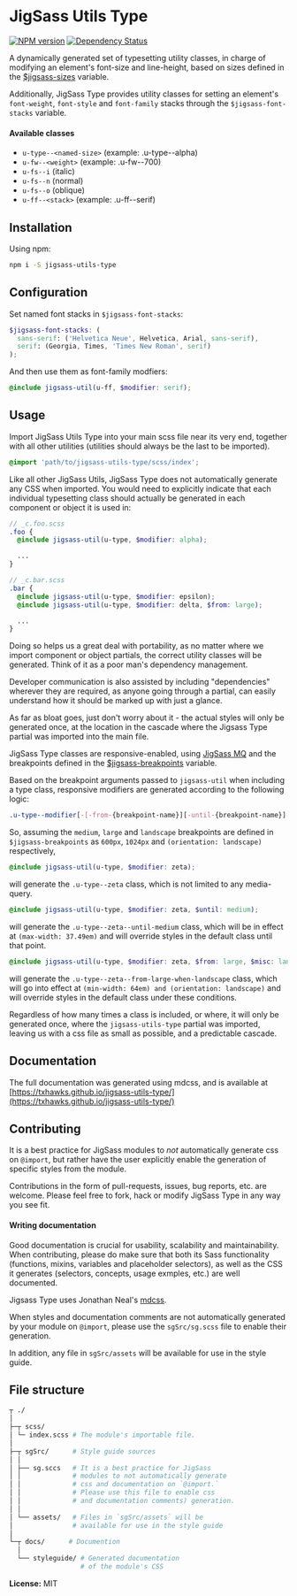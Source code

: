 # JigSass Utils Type

[![NPM version][npm-image]][npm-url]  [![Dependency Status][daviddm-image]][daviddm-url]   

A dynamically generated set of typesetting utility classes, in charge of modifying
an element's font-size and line-height, based on sizes defined in the
[$jigsass-sizes](https://txhawks.github.io/jigsass-tools-typography/#variable-jigsass-sizes)
variable.

Additionally, JigSass Type provides utility classes for setting an element's
`font-weight`, `font-style` and `font-family` stacks through the 
`$jigsass-font-stacks` variable.

#### Available classes

  - `u-type--<named-size>` (example: .u-type--alpha)
  - `u-fw--<weight>` (example: .u-fw--700)
  - `u-fs--i` (italic)
  - `u-fs--n` (normal)
  - `u-fs--o` (oblique)
  - `u-ff--<stack>` (example: .u-ff--serif)


## Installation

Using npm:

```sh
npm i -S jigsass-utils-type
```

## Configuration
Set named font stacks in `$jigsass-font-stacks`:

```scss
$jigsass-font-stacks: (
  sans-serif: ('Helvetica Neue', Helvetica, Arial, sans-serif),
  serif: (Georgia, Times, 'Times New Roman', serif)
);
```

And then use them as font-family modfiers:

```scss
@include jigsass-util(u-ff, $modifier: serif);
```

## Usage

Import JigSass Utils Type into your main scss file near its very end, together with all
other utilities (utilities should always be the last to be imported).

```scss
@import 'path/to/jigsass-utils-type/scss/index';
```

Like all other JigSass Utils, JigSass Type does not automatically generate any CSS
when imported. You would need to explicitly indicate that each individual typesetting
class should actually be generated in each component or object it is used in:

```scss
// _c.foo.scss
.foo {
  @include jigsass-util(u-type, $modifier: alpha);

  ...
}
```

```scss
// _c.bar.scss
.bar {
  @include jigsass-util(u-type, $modifier: epsilon);
  @include jigsass-util(u-type, $modifier: delta, $from: large);

  ...
}
```

Doing so helps us a great deal with portability, as no matter where we import component or object 
partials, the correct utility classes will be generated. Think of it as a poor man's dependency
management.

Developer communication is also assisted by including "dependencies" wherever they are required,
as anyone going through a partial, can easily understand how it should be marked up with just a
glance.

As far as bloat goes, just don't worry about it - the actual styles will only be generated once, 
at the location in the cascade where the Jigsass Type partial was imported into the main file.



JigSass Type classes are responsive-enabled, using [JigSass MQ](https://txhawks.github.io/jigsass-tools-mq/)
and the breakpoints defined in the [$jigsass-breakpoints](https://txhawks.github.io/jigsass-tools-mq/#variable-jigsass-breakpoints) variable.

Based on the breakpoint arguments passed to `jigsass-util` when including a type class, responsive
modifiers are generated according to the following logic:

```scss
.u-type--modifier[-[-from-{breakpoint-name}][-until-{breakpoint-name}][-misc-{breakpoint-name}]]
```

So, assuming the `medium`, `large` and `landscape` breakpoints are defined in `$jigsass-breakpoints`
as `600px`, `1024px` and `(orientation: landscape)` respectively,

```scss
@include jigsass-util(u-type, $modifier: zeta);
```
will generate the `.u-type--zeta` class, which is not limited to any media-query.

```scss
@include jigsass-util(u-type, $modifier: zeta, $until: medium);
```

will generate the `.u-type--zeta--until-medium` class, which will be in effect at
`(max-width: 37.49em)` and will override styles in the default class until that point.

```scss
@include jigsass-util(u-type, $modifier: zeta, $from: large, $misc: landscape);
```

will generate the `.u-type--zeta--from-large-when-landscape` class, which will go into
effect at `(min-width: 64em) and (orientation: landscape)` and will override styles in the default
class under these  conditions.

Regardless of how many times a class is included, or where, it will only be generated once,
where the `jigsass-utils-type` partial was imported, leaving us with a css file as small
as possible, and a predictable cascade.


## Documentation

The full documentation was generated using mdcss, and is available at 
[https://txhawks.github.io/jigsass-utils-type/](https://txhawks.github.io/jigsass-utils-type/)

## Contributing

It is a best practice for JigSass modules to *not* automatically generate css on `@import`, but 
rather have the user explicitly enable the generation of specific styles from the module.

Contributions in the form of pull-requests, issues, bug reports, etc. are welcome.
Please feel free to fork, hack or modify JigSass Type in any way you see fit.

#### Writing documentation

Good documentation is crucial for usability, scalability and maintainability. When 
contributing, please do make sure that both its Sass functionality (functions, mixins, 
variables and placeholder selectors), as well as the CSS it generates (selectors, 
concepts, usage exmples, etc.) are well documented.

Jigsass Type uses Jonathan Neal's [mdcss](//github.com/jonathantneal/mdcss).

When styles and documentation comments are not automatically generated by your module on `@import`,
please use the `sgSrc/sg.scss` file to enable their generation.

In addition, any file in `sgSrc/assets` will be available for use in the style guide.


## File structure
```bash
┬ ./
│
├─┬ scss/ 
│ └─ index.scss # The module's importable file.
│
├─┬ sgSrc/      # Style guide sources
│ │
│ ├── sg.sccs   # It is a best practice for JigSass 
│ │             # modules to not automatically generate 
│ │             # css and documentation on `@import.` 
│ │             # Please use this file to enable css
│ │             # and documentation comments) generation.
│ │
│ └── assets/   # Files in `sgSrc/assets` will be 
│               # available for use in the style guide
│
└─┬ docs/      # Documention
  │
  └── styleguide/ # Generated documentation 
                  # of the module's CSS
```


**License:** MIT



[npm-image]: https://badge.fury.io/js/jigsass-utils-type.svg
[npm-url]: https://npmjs.org/package/jigsass-utils-type

[daviddm-image]: https://david-dm.org/TxHawks/jigsass-utils-type.svg?theme=shields.io
[daviddm-url]: https://david-dm.org/TxHawks/jigsass-utils-type
